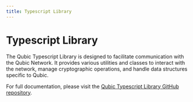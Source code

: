 ```yaml
---
title: Typescript Library
---
```


# Typescript Library

The Qubic Typescript Library is designed to facilitate communication with the Qubic Network. It provides various utilities and classes to interact with the network, manage cryptographic operations, and handle data structures specific to Qubic.

For full documentation, please visit the [Qubic Typescript Library GitHub repository](https://github.com/qubic/ts-library).
